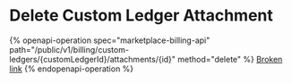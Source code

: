 # Delete Custom Ledger Attachment

{% openapi-operation spec="marketplace-billing-api" path="/public/v1/billing/custom-ledgers/{customLedgerId}/attachments/{id}" method="delete" %}
[Broken link](broken-reference)
{% endopenapi-operation %}
